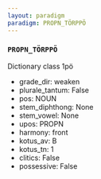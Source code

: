 ```yaml
---
layout: paradigm
paradigm: PROPN_TÖRPPÖ
---
```

### ` PROPN_TÖRPPÖ `

Dictionary class 1pö
* grade_dir: weaken
* plurale_tantum: False
* pos: NOUN
* stem_diphthong: None
* stem_vowel: None
* upos: PROPN
* harmony: front
* kotus_av: B
* kotus_tn: 1
* clitics: False
* possessive: False
